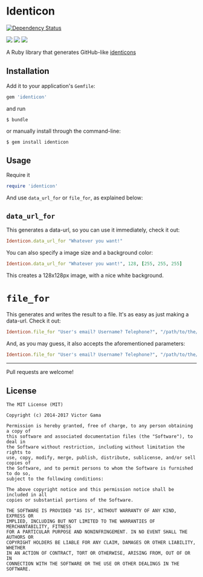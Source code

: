 Identicon
=========
[![Dependency Status](https://gemnasium.com/victorgama/identicon.svg)](https://gemnasium.com/victorgama/identicon)

![](http://i.imgur.com/eQeMxCb.png)
![](http://i.imgur.com/8b8Oezd.png)
![](http://i.imgur.com/yaZd7LR.png)

A Ruby library that generates GitHub-like [identicons](https://github.com/blog/1586-identicons)

## Installation

Add it to your application's `Gemfile`:

```ruby
gem 'identicon'
```

and run

    $ bundle

or manually install through the command-line:

    $ gem install identicon

## Usage

Require it
```ruby
require 'identicon'
```

And use `data_url_for` or `file_for`, as explained below:

## `data_url_for`
This generates a data-url, so you can use it immediately, check it out:
```ruby
Identicon.data_url_for "Whatever you want!"
```
You can also specify a image size and a background color:
```ruby
Identicon.data_url_for "Whatever you want!", 128, [255, 255, 255]
```
This creates a 128x128px image, with a nice white background.

# `file_for`
This generates and writes the result to a file. It's as easy as just making a data-url. Check it out:
```ruby
Identicon.file_for "User's email? Username? Telephone?", "/path/to/the/image"
```
And, as you may guess, it also accepts the aforementioned parameters:
```ruby
Identicon.file_for "User's email? Username? Telephone?", "/path/to/the/image", 128, [255, 255, 255]
```
----------

Pull requests are welcome!

## License

```
The MIT License (MIT)

Copyright (c) 2014-2017 Victor Gama

Permission is hereby granted, free of charge, to any person obtaining a copy of
this software and associated documentation files (the "Software"), to deal in
the Software without restriction, including without limitation the rights to
use, copy, modify, merge, publish, distribute, sublicense, and/or sell copies of
the Software, and to permit persons to whom the Software is furnished to do so,
subject to the following conditions:

The above copyright notice and this permission notice shall be included in all
copies or substantial portions of the Software.

THE SOFTWARE IS PROVIDED "AS IS", WITHOUT WARRANTY OF ANY KIND, EXPRESS OR
IMPLIED, INCLUDING BUT NOT LIMITED TO THE WARRANTIES OF MERCHANTABILITY, FITNESS
FOR A PARTICULAR PURPOSE AND NONINFRINGEMENT. IN NO EVENT SHALL THE AUTHORS OR
COPYRIGHT HOLDERS BE LIABLE FOR ANY CLAIM, DAMAGES OR OTHER LIABILITY, WHETHER
IN AN ACTION OF CONTRACT, TORT OR OTHERWISE, ARISING FROM, OUT OF OR IN
CONNECTION WITH THE SOFTWARE OR THE USE OR OTHER DEALINGS IN THE SOFTWARE.
```
